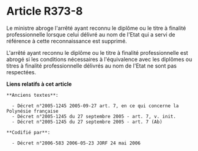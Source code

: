 # Article R373-8

Le ministre abroge l'arrêté ayant reconnu le diplôme ou le titre à finalité professionnelle lorsque celui délivré au nom de
l'Etat qui a servi de référence à cette reconnaissance est supprimé.

L'arrêté ayant reconnu le diplôme ou le titre à finalité professionnelle est abrogé si les conditions nécessaires à
l'équivalence avec les diplômes ou titres à finalité professionnelle délivrés au nom de l'Etat ne sont pas respectées.

**Liens relatifs à cet article**

	**Anciens textes**:

	  - Décret n°2005-1245 2005-09-27 art. 7, en ce qui concerne la Polynésie française
	  - Décret n°2005-1245 du 27 septembre 2005 - art. 7, v. init.
	  - Décret n°2005-1245 du 27 septembre 2005 - art. 7 (Ab)

	**Codifié par**:

	  - Décret n°2006-583 2006-05-23 JORF 24 mai 2006
